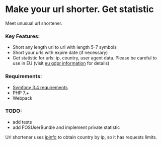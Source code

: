 Make your url shorter. Get statistic
===========

Meet unusual url shortener. 

### Key Features:

* Short any length url to url with length 5-7 symbols 
* Short your urls with expire date (if necessary)
* Get statistic for urls: ip, country, user agent data. Please be careful to use in EU (visit [eu gdpr information](https://www.eugdpr.org/) for details)

### Requirements:

* [Symfony 3.4 requirements](https://symfony.com/doc/3.4/reference/requirements.html)
* PHP 7.+
* Webpack

### TODO:

* add tests
* add FOSUserBundle and implement private statistic

Url shortener uses [ipinfo](http://ipinfo.io) to obtain country by ip, so it has requests limits.